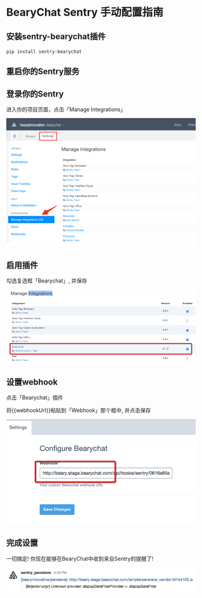 # BearyChat Sentry 手动配置指南

## 安装sentry-bearychat插件

`pip install sentry-bearychat`

## 重启你的Sentry服务

## 登录你的Sentry

进入你的项目页面，点击「Manage Integrations」

![](/images/tutorial/sentry_integrations.png)

## 启用插件
    
勾选复选框「Bearychat」, 并保存

![](/images/tutorial/sentry_bearychat.png)

## 设置webhook

点击「Bearychat」插件

将{{webhookUrl}}粘贴到「Webhook」那个框中, 并点击保存

![](/images/tutorial/sentry_webhook.png)

## 完成设置

一切搞定! 你现在能够在BearyChat中收到来自Sentry的提醒了! 

![](/images/tutorial/sentry_notification.png)
